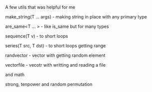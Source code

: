 A few utils that was helpful for me

make_string(T ... args)	- making string in place with any primary type

are_same<T ... >	- like is_same but for many types
  
sequence(T v)		- to short loops

series(T src, T dst)	- to short loops getting range 

randvector<T>		- vector with getting random element
  
vectorfile<T>		- vecotr with writting and reading a file

and math

strong, tenpower and random permutation
